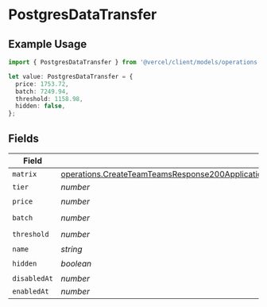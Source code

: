 # PostgresDataTransfer

## Example Usage

```typescript
import { PostgresDataTransfer } from '@vercel/client/models/operations';

let value: PostgresDataTransfer = {
  price: 1753.72,
  batch: 7249.94,
  threshold: 1158.98,
  hidden: false,
};
```

## Fields

| Field        | Type                                                                                                                                                                                                                                           | Required           | Description |
| ------------ | ---------------------------------------------------------------------------------------------------------------------------------------------------------------------------------------------------------------------------------------------- | ------------------ | ----------- |
| `matrix`     | [operations.CreateTeamTeamsResponse200ApplicationJSONResponseBodyBillingInvoiceItemsPostgresDataTransferMatrix](../../models/operations/createteamteamsresponse200applicationjsonresponsebodybillinginvoiceitemspostgresdatatransfermatrix.md) | :heavy_minus_sign: | N/A         |
| `tier`       | _number_                                                                                                                                                                                                                                       | :heavy_minus_sign: | N/A         |
| `price`      | _number_                                                                                                                                                                                                                                       | :heavy_check_mark: | N/A         |
| `batch`      | _number_                                                                                                                                                                                                                                       | :heavy_check_mark: | N/A         |
| `threshold`  | _number_                                                                                                                                                                                                                                       | :heavy_check_mark: | N/A         |
| `name`       | _string_                                                                                                                                                                                                                                       | :heavy_minus_sign: | N/A         |
| `hidden`     | _boolean_                                                                                                                                                                                                                                      | :heavy_check_mark: | N/A         |
| `disabledAt` | _number_                                                                                                                                                                                                                                       | :heavy_minus_sign: | N/A         |
| `enabledAt`  | _number_                                                                                                                                                                                                                                       | :heavy_minus_sign: | N/A         |
